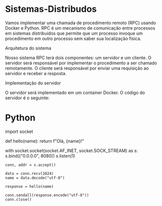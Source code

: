 
# Sistemas-Distribudos
Vamos implementar uma chamada de procedimento remoto (RPC) usando Docker e Python. RPC é um mecanismo de comunicação entre processos em sistemas distribuídos que permite que um processo invoque um procedimento em outro processo sem saber sua localização física.

Arquitetura do sistema

Nosso sistema RPC terá dois componentes: um servidor e um cliente. O servidor será responsável por implementar o procedimento a ser chamado remotamente. O cliente será responsável por enviar uma requisição ao servidor e receber a resposta.

Implementação do servidor

O servidor será implementado em um container Docker. O código do servidor é o seguinte:

# Python
import socket

def hello(name):
    return f"Olá, {name}!"

with socket.socket(socket.AF_INET, socket.SOCK_STREAM) as s:
    s.bind(("0.0.0.0", 8080))
    s.listen(1)

    conn, addr = s.accept()

    data = conn.recv(1024)
    name = data.decode("utf-8")

    response = hello(name)

    conn.sendall(response.encode("utf-8"))
    conn.close()
